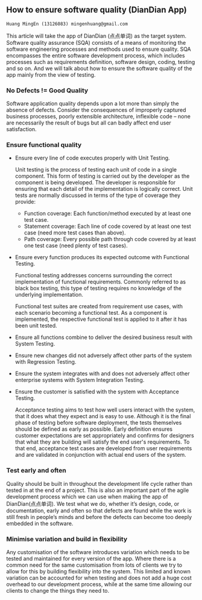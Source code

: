 ## How to ensure software quality (DianDian App) ##

	Huang MingEn (13126083) mingenhuang@gmail.com

This article will take the app of DianDian (点点单词) as the target system. Software quality assurance (SQA) consists of a means of monitoring the software engineering processes and methods used to ensure quality. SQA encompasses the entire software development process, which includes processes such as requirements definition, software design, coding, testing and so on. And we will talk about how to ensure the software quality of the app mainly from the view of testing.

### No Defects != Good Quality ###

Software application quality depends upon a lot more than simply the absence of defects. Consider the consequences of improperly captured business processes, poorly extensible architecture, inflexible code – none are necessarily the result of bugs but all can badly affect end user satisfaction.

### Ensure functional quality ###

- Ensure every line of code executes properly with Unit Testing.

	Unit testing is the process of testing each unit of code in a single component. This form of testing is carried out by the developer as the component is being developed. The developer is responsible for ensuring that each detail of the implementation is logically correct. Unit tests are normally discussed in terms of the type of coverage they provide:
	- Function coverage: Each function/method executed by at least one test case.
	- Statement coverage: Each line of code covered by at least one test case (need more test cases than above).
	- Path coverage: Every possible path through code covered by at least one test case (need plenty of test cases).
	
- Ensure every function produces its expected outcome with Functional Testing.
	
	Functional testing addresses concerns surrounding the correct implementation of functional requirements. Commonly referred to as black box testing, this type of testing requires no knowledge of the underlying implementation.

	Functional test suites are created from requirement use cases, with each scenario becoming a functional test. As a component is implemented, the respective functional test is applied to it after it has been unit tested.

- Ensure all functions combine to deliver the desired business result with System Testing. 
- Ensure new changes did not adversely affect other parts of the system with Regression Testing.
- Ensure the system integrates with and does not adversely affect other enterprise systems with System Integration Testing. 
- Ensure the customer is satisfied with the system with Acceptance Testing.

	Acceptance testing aims to test how well users interact with the system, that it does what they expect and is easy to use. Although it is the final phase of testing before software deployment, the tests themselves should be defined as early as possible.  Early definition ensures customer expectations are set appropriately and confirms for designers that what they are building will satisfy the end user's requirements. To that end, acceptance test cases are developed from user requirements and are validated in conjunction with actual end users of the system. 

### Test early and often ###

Quality should be built in throughout the development life cycle rather than tested in at the end of a project. This is also an important part of the agile development process which we can use when making the app of DianDian(点点单词). We test what we do, whether it’s design, code, or documentation, early and often so that defects are found while the work is still fresh in people’s minds and before the defects can become too deeply embedded in the software.

###	Minimise variation and build in flexibility ###

Any customisation of the software introduces variation which needs to be tested and maintained for every version of the app. Where there is a common need for the same customisation from lots of clients we try to allow for this by building flexibility into the system. This limited and known variation can be accounted for when testing and does not add a huge cost overhead to our development process, while at the same time allowing our clients to change the things they need to.




